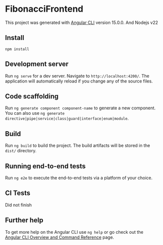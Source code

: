# FibonacciFrontend

This project was generated with [Angular CLI](https://github.com/angular/angular-cli) version 15.0.0.
And Nodejs v22

## Install
`npm install`

## Development server

Run `ng serve` for a dev server. Navigate to `http://localhost:4200/`. The application will automatically reload if you change any of the source files.

## Code scaffolding

Run `ng generate component component-name` to generate a new component. You can also use `ng generate directive|pipe|service|class|guard|interface|enum|module`.

## Build

Run `ng build` to build the project. The build artifacts will be stored in the `dist/` directory.

## Running end-to-end tests

Run `ng e2e` to execute the end-to-end tests via a platform of your choice.

## CI Tests

Did not finish

## Further help

To get more help on the Angular CLI use `ng help` or go check out the [Angular CLI Overview and Command Reference](https://angular.io/cli) page.
